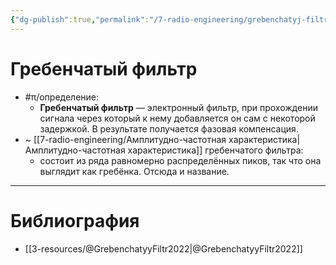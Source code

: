 ```yaml
---
{"dg-publish":true,"permalink":"/7-radio-engineering/grebenchatyj-filtr/","title":"Гребенчатый фильтр"}
---
```



# Гребенчатый фильтр

- #π/определение:
	- **Гребенчатый фильтр** — электронный фильтр, при прохождении сигнала через который к нему добавляется он сам с некоторой задержкой. В результате получается фазовая компенсация.
- ~ [[7-radio-engineering/Амплитудно-частотная характеристика\|Амплитудно-частотная характеристика]] гребенчатого фильтра:
	- состоит из ряда равномерно распределённых пиков, так что она выглядит как гребёнка. Отсюда и название.

---

# Библиография

- [[3-resources/@GrebenchatyyFiltr2022\|@GrebenchatyyFiltr2022]]
